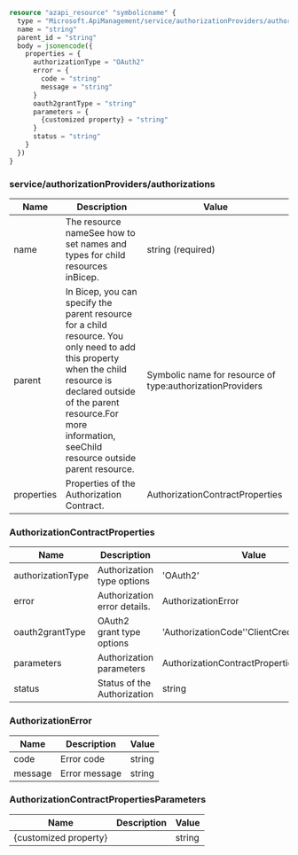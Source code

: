 ```terraform
resource "azapi_resource" "symbolicname" {
  type = "Microsoft.ApiManagement/service/authorizationProviders/authorizations@2023-05-01-preview"
  name = "string"
  parent_id = "string"
  body = jsonencode({
    properties = {
      authorizationType = "OAuth2"
      error = {
        code = "string"
        message = "string"
      }
      oauth2grantType = "string"
      parameters = {
        {customized property} = "string"
      }
      status = "string"
    }
  })
}

```

### service/authorizationProviders/authorizations

| Name | Description | Value |
|-|-|-|
| name | The resource nameSee how to set names and types for child resources inBicep. | string (required) |
| parent | In Bicep, you can specify the parent resource for a child resource. You only need to add this property when the child resource is declared outside of the parent resource.For more information, seeChild resource outside parent resource. | Symbolic name for resource of type:authorizationProviders |
| properties | Properties of the Authorization Contract. | AuthorizationContractProperties |


### AuthorizationContractProperties

| Name | Description | Value |
|-|-|-|
| authorizationType | Authorization type options | 'OAuth2' |
| error | Authorization error details. | AuthorizationError |
| oauth2grantType | OAuth2 grant type options | 'AuthorizationCode''ClientCredentials' |
| parameters | Authorization parameters | AuthorizationContractPropertiesParameters |
| status | Status of the Authorization | string |


### AuthorizationError

| Name | Description | Value |
|-|-|-|
| code | Error code | string |
| message | Error message | string |


### AuthorizationContractPropertiesParameters

| Name | Description | Value |
|-|-|-|
| {customized property} |  | string |


